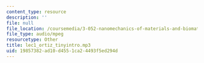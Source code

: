 ```yaml
---
content_type: resource
description: ''
file: null
file_location: /coursemedia/3-052-nanomechanics-of-materials-and-biomaterials-spring-2007/19857382ad10d4551ca24493f5ed294d_lec1_ortiz_tinyintro.mp3
file_type: audio/mpeg
resourcetype: Other
title: lec1_ortiz_tinyintro.mp3
uid: 19857382-ad10-d455-1ca2-4493f5ed294d
---
```

